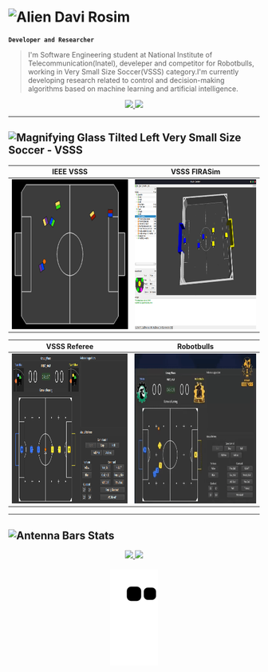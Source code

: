 # <img src="https://raw.githubusercontent.com/Tarikul-Islam-Anik/Animated-Fluent-Emojis/master/Emojis/Smilies/Alien.png" alt="Alien" width="25" height="25" /> Davi Rosim

**`Developer and Researcher`**

>I'm Software Engineering student at National Institute of Telecommunication(Inatel), develeper and competitor for Robotbulls, working in Very Small Size Soccer(VSSS) category.I'm currently developing research related to control and decision-making algorithms based on machine learning and artificial intelligence.

<div id="info" align="center">
    <a href="https://www.linkedin.com/in/davirosimes/">
        <img src="https://img.shields.io/badge/-LINKEDIN-blue?style=flat-square&logo=Linkedin&logoColor=white"/>
    </a>
    <a href="mailto:davi.rosim@ges.inatel.br">
        <img src="https://img.shields.io/badge/-EMAIL-red?style=flat-square&logo=Gmail&logoColor=white"/>
    </a>
</div>

---

<h2 align="left">
    <img src="https://raw.githubusercontent.com/Tarikul-Islam-Anik/Animated-Fluent-Emojis/master/Emojis/Objects/Magnifying%20Glass%20Tilted%20Left.png" alt="Magnifying Glass Tilted Left" width="25" height="25" /> 
    Very Small Size Soccer - VSSS
</h2>
              
                     
   IEEE VSSS               |      VSSS FIRASim         | 
:-------------------------:|:-------------------------:|
<img src="rsc/vsss.gif" alt="VSSS" height="300" width="450"/>|   <img src="rsc/firasim.png" alt="FIRASim" height="300" width="450"/>    |  
 
 VSSS Referee              | Robotbulls                |   
:-------------------------:|:-------------------------:| 
<img src="rsc/vsssreferee.png" alt="VSSSRefereee" height="300" width="450"/>  |<img src="rsc/robotbulls.gif" alt="Robotbulls x Troia" height="300" width="450"/>    |

---

<h2 align="left"><img src="https://raw.githubusercontent.com/Tarikul-Islam-Anik/Animated-Fluent-Emojis/master/Emojis/Symbols/Antenna%20Bars.png" alt="Antenna Bars" width="25" height="25" /> Stats</h2>

<div align='center'>
  <a href="">
  <img height="180em" src="https://github-readme-stats.vercel.app/api?username=DaviRosimES&show_icons=true&theme=dracula"/>
  <img height="180em" src="https://github-readme-stats.vercel.app/api/top-langs/?username=DaviRosimES&layout=compact&langs_cont=16&theme=dracula"/>
</div align='center'>

<h4 align='center'>
 
  ![Snake animation](https://github.com/DreamkitteXz/DreamkitteXz/blob/output/github-contribution-grid-snake.svg)

<h4 align='center'>
